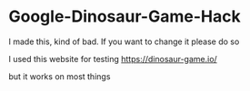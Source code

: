 # Google-Dinosaur-Game-Hack
I made this, kind of bad. If you want to change it please do so

I used this website for testing https://dinosaur-game.io/

but it works on most things
